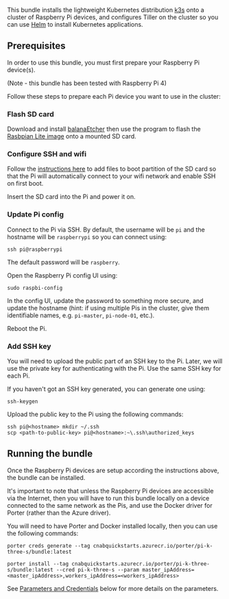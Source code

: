 This bundle installs the lightweight Kubernetes distribution [k3s](https://github.com/rancher/k3s) onto a cluster of Raspberry Pi devices, and configures Tiller on the cluster so you can use [Helm](https://helm.sh/) to install Kubernetes applications.

## Prerequisites

In order to use this bundle, you must first prepare your Raspberry Pi device(s).

(Note - this bundle has been tested with Raspberry Pi 4)

Follow these steps to prepare each Pi device you want to use in the cluster:

### Flash SD card

Download and install [balanaEtcher](https://www.balena.io/etcher/) then use the program to flash the [Rasbpian Lite image](https://downloads.raspberrypi.org/raspbian_lite_latest) onto a mounted SD card.

### Configure SSH and wifi

Follow the [instructions here](https://www.raspberrypi.org/documentation/configuration/wireless/headless.md) to add files to boot partition of the SD card so that the Pi will automatically connect to your wifi network and enable SSH on first boot.

Insert the SD card into the Pi and power it on.

### Update Pi config

Connect to the Pi via SSH. By default, the username will be `pi` and the hostname will be `raspberrypi` so you can connect using:

```
ssh pi@raspberrypi
```

The default password will be `raspberry`.

Open the Raspberry Pi config UI using:

```
sudo raspbi-config
```
In the config UI, update the password to something more secure, and update the hostname (hint: if using multiple Pis in the cluster, give them identifiable names, e.g. `pi-master`, `pi-node-01`, etc.).

Reboot the Pi.

### Add SSH key

You will need to upload the public part of an SSH key to the Pi. Later, we will use the private key for authenticating with the Pi. Use the same SSH key for each Pi.

If you haven't got an SSH key generated, you can generate one using:

```
ssh-keygen
```

Upload the public key to the Pi using the following commands:
```
ssh pi@<hostname> mkdir ~/.ssh
scp <path-to-public-key> pi@<hostname>:~\.ssh\authorized_keys
```

## Running the bundle

Once the Raspberry Pi devices are setup according the instructions above, the bundle can be installed.

It's important to note that unless the Raspberry Pi devices are accessible via the Internet, then you will have to run this bundle locally on a device connected to the same network as the Pis, and use the Docker driver for Porter (rather than the Azure driver).

You will need to have Porter and Docker installed locally, then you can use the following commands:

```
porter creds generate --tag cnabquickstarts.azurecr.io/porter/pi-k-three-s/bundle:latest

porter install --tag cnabquickstarts.azurecr.io/porter/pi-k-three-s/bundle:latest --cred pi-k-three-s --param master_ipAddress=<master_ipAddress>,workers_ipAddress=<workers_ipAddress>
```

See [Parameters and Credentials](#parameters-and-credentials) below for more details on the parameters.